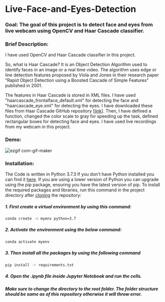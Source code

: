 # Live-Face-and-Eyes-Detection

### Goal: The goal of this project is to detect face and eyes from live webcam using OpenCV and Haar Cascade classifier.

### Brief Description:
I have used OpenCV and Haar Cascade classifier in this project. 


So, what is Haar Cascade? 
It is an Object Detection Algorithm used to identify faces in an image or a real time video. 
The algorithm uses edge or line detection features proposed by Viola and Jones in their 
research paper “Rapid Object Detection using a Boosted Cascade of Simple Features” published in 2001.


The features in Haar Cascade is stored in XML files. I have used "haarcascade_frontalface_default.xml"
for detecting the face and "haarcascade_eye.xml" for detecting the eyes. I have downloaded these files
from Haar Cascade GitHub repository [[link](https://github.com/opencv/opencv/tree/master/data/haarcascades)].
Then, I have defined a function, changed the color scale to gray for speeding up the task, defined rectangular
boxes for detecting face and eyes. I have used live recordings from my webcam in this project. 

### Demo:
![ezgif com-gif-maker](https://user-images.githubusercontent.com/75041273/136550906-5b575b50-349f-4d43-add2-904d6d9e6962.gif)

### Installation:
The Code is written in Python 3.7.3 If you don't have Python installed you can find it [here](https://www.python.org/downloads/). If you are using a lower version of Python you can upgrade using the pip package, ensuring you have the latest version of pip. To install the required packages and libraries, run this command in the project directory after [cloning](https://www.howtogeek.com/451360/how-to-clone-a-github-repository/) the repository:

##### 1. First create a virtual environment by using this command:
```bash
conda create -n myenv python=3.7
```
##### 2. Activate the environment using the below command:
```bash
conda activate myenv
```
##### 3. Then install all the packages by using the following command
```bash
pip install -r requirements.txt
```
##### 4. Open the .ipynb file inside Jupyter Notebook and run the cells.

##### Make sure to change the directory to the root folder. The folder structure should be same as of this repository otherwise it will throw error. 
